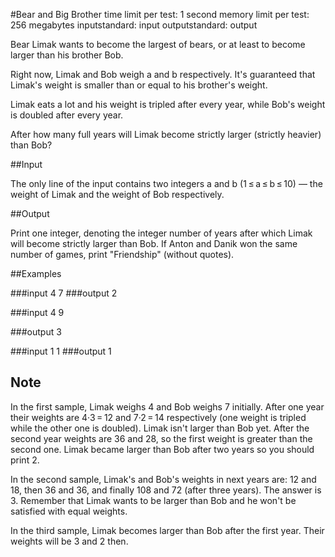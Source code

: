 #Bear and Big Brother
	time limit per test: 1 second
	memory limit per test: 256 megabytes
	inputstandard: input
	outputstandard: output


Bear Limak wants to become the largest of bears, or at least to become larger than his brother Bob.

Right now, Limak and Bob weigh a and b respectively. It's guaranteed that Limak's weight is smaller than or equal to his brother's weight.

Limak eats a lot and his weight is tripled after every year, while Bob's weight is doubled after every year.

After how many full years will Limak become strictly larger (strictly heavier) than Bob?

##Input

The only line of the input contains two integers a and b (1 ≤ a ≤ b ≤ 10) — the weight of Limak and the weight of Bob respectively.

##Output

Print one integer, denoting the integer number of years after which Limak will become strictly larger than Bob.
If Anton and Danik won the same number of games, print "Friendship" (without quotes).


##Examples

###input
	4 7
###output
	2


###input
	4 9

###output
	3


###input
	1 1
###output
	1

## Note

In the first sample, Limak weighs 4 and Bob weighs 7 initially. After one year their weights are 4·3 = 12 and 7·2 = 14 respectively (one weight is tripled while the other one is doubled). Limak isn't larger than Bob yet. After the second year weights are 36 and 28, so the first weight is greater than the second one. Limak became larger than Bob after two years so you should print 2.

In the second sample, Limak's and Bob's weights in next years are: 12 and 18, then 36 and 36, and finally 108 and 72 (after three years). The answer is 3. Remember that Limak wants to be larger than Bob and he won't be satisfied with equal weights.

In the third sample, Limak becomes larger than Bob after the first year. Their weights will be 3 and 2 then.